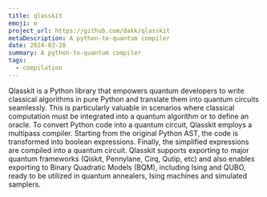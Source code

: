 ```yaml
---
title: qlasskit
emoji: ⚙️
project_url: https://github.com/dakk/qlasskit
metaDescription: A python-to-quantum compiler
date: 2024-03-28
summary: A python-to-quantum compiler
tags:
  - compilation
---
```


Qlasskit is a Python library that empowers quantum developers to write classical algorithms in pure Python and translate them into quantum circuits seamlessly. This is particularly valuable in scenarios where classical computation must be integrated into a quantum algorithm or to define an oracle. To convert Python code into a quantum circuit, Qlasskit employs a multipass compiler. Starting from the original Python AST, the code is transformed into boolean expressions. Finally, the simplified expressions are compiled into a quantum circuit. Qlasskit supports exporting to major quantum frameworks (Qiskit, Pennylane, Cirq, Qutip, etc) and also enables exporting to Binary Quadratic Models (BQM), including Ising and QUBO, ready to be utilized in quantum annealers, Ising machines and simulated samplers.
